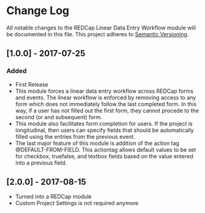 # Change Log
All notable changes to the REDCap Linear Data Entry Workflow module will be documented in this file.
This project adheres to [Semantic Versioning](http://semver.org/).

## [1.0.0] - 2017-07-25
### Added
- First Release
- This module forces a linear data entry workflow across REDCap forms and events. The linear workflow is enforced by removing access to any form which does not immediately follow the last completed form. In this way, if a user has not filled out the first form, they cannot procede to the second (or and subsequent) form.
- This module also facilitates form completion for users. If the project is longitudinal, then users can specify fields that should be automatically filled using the entries from the previous event.
- The last major feature of this module is addition of the action tag @DEFAULT-FROM-FIELD. This actiontag allows default values to be set for checkbox, truefalse, and textbox fields based on the value entered into a previous field.

## [2.0.0] - 2017-08-15
- Turned into a REDCap module
- Custom Project Settings is not required anymore
